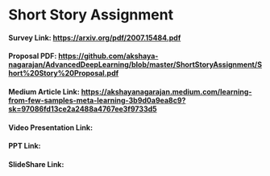 # Short Story Assignment

#### Survey Link: https://arxiv.org/pdf/2007.15484.pdf
#### Proposal PDF: https://github.com/akshaya-nagarajan/AdvancedDeepLearning/blob/master/ShortStoryAssignment/Short%20Story%20Proposal.pdf
#### Medium Article Link: https://akshayanagarajan.medium.com/learning-from-few-samples-meta-learning-3b9d0a9ea8c9?sk=97086fd13ce2a2488a4767ee3f9733d5
#### Video Presentation Link:
#### PPT Link:
#### SlideShare Link:
